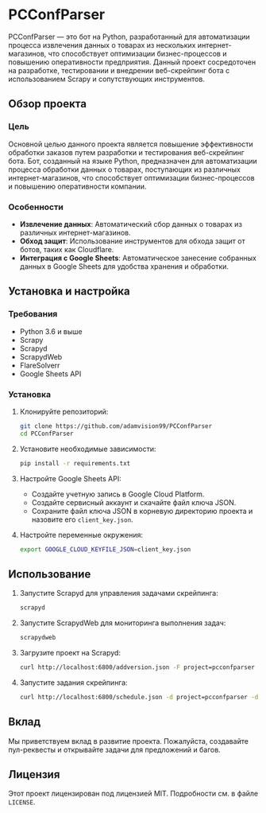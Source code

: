 # PCConfParser

PCConfParser — это бот на Python, разработанный для автоматизации процесса извлечения данных о товарах из нескольких интернет-магазинов, что способствует оптимизации бизнес-процессов и повышению оперативности предприятия. Данный проект сосредоточен на разработке, тестировании и внедрении веб-скрейпинг бота с использованием Scrapy и сопутствующих инструментов.

## Обзор проекта

### Цель
Основной целью данного проекта является повышение эффективности обработки заказов путем разработки и тестирования веб-скрейпинг бота. Бот, созданный на языке Python, предназначен для автоматизации процесса обработки данных о товарах, поступающих из различных интернет-магазинов, что способствует оптимизации бизнес-процессов и повышению оперативности компании.

### Особенности
- **Извлечение данных**: Автоматический сбор данных о товарах из различных интернет-магазинов.
- **Обход защит**: Использование инструментов для обхода защит от ботов, таких как Cloudflare.
- **Интеграция с Google Sheets**: Автоматическое занесение собранных данных в Google Sheets для удобства хранения и обработки.

## Установка и настройка

### Требования
- Python 3.6 и выше
- Scrapy
- Scrapyd
- ScrapydWeb
- FlareSolverr
- Google Sheets API

### Установка

1. Клонируйте репозиторий:
    ```bash
    git clone https://github.com/adamvision99/PCConfParser
    cd PCConfParser
    ```

2. Установите необходимые зависимости:
    ```bash
    pip install -r requirements.txt
    ```

3. Настройте Google Sheets API:
    - Создайте учетную запись в Google Cloud Platform.
    - Создайте сервисный аккаунт и скачайте файл ключа JSON.
    - Сохраните файл ключа JSON в корневую директорию проекта и назовите его `client_key.json`.

4. Настройте переменные окружения:
    ```bash
    export GOOGLE_CLOUD_KEYFILE_JSON=client_key.json
    ```

## Использование

1. Запустите Scrapyd для управления задачами скрейпинга:
    ```bash
    scrapyd
    ```

2. Запустите ScrapydWeb для мониторинга выполнения задач:
    ```bash
    scrapydweb
    ```

3. Загрузите проект на Scrapyd:
    ```bash
    curl http://localhost:6800/addversion.json -F project=pcconfparser -F version=r1.0 -F egg=@dist/pcconfparser-1.0-py3.6.egg
    ```

4. Запустите задания скрейпинга:
    ```bash
    curl http://localhost:6800/schedule.json -d project=pcconfparser -d spider=<spider_name>
    ```

## Вклад

Мы приветствуем вклад в развитие проекта. Пожалуйста, создавайте пул-реквесты и открывайте задачи для предложений и багов.

## Лицензия

Этот проект лицензирован под лицензией MIT. Подробности см. в файле `LICENSE`.
